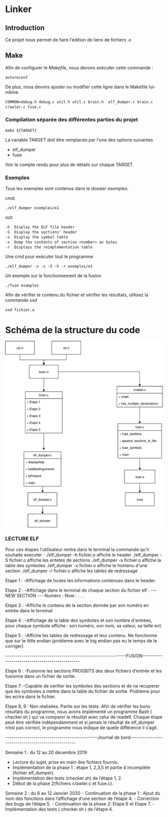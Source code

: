# Linker

## Introduction
Ce projet nous permet de faire l'édition de liens de fichiers .o

## Make
Afin de configurer le _Makefile_, nous devons exécuter cette commande :

```
autoreconf
```
De plus, nous devons ajouter ou modifier cette ligne dans le Makefile lui-même.

```
COMMON=debug.h debug.c util.h util.c brain.h  elf_dumper.c brain.c crawler.c fuse.c
```
### Compilation séparée des différentes parties du projet

```
make ${TARGET}
```

La variable TARGET doit être remplacée par l'une des options suivantes

* elf_dumper
* fuse

Voir le compte rendu pour plus de détails sur chaque TARGET.

### Exemples
Tous les exemples sont contenus dans le dossier *exemples*.

cmd:
```
./elf_dumper exemples/e1
```
out:
```
-h  Display the ELF file header 
-S  Display the sections' header 
-s  Display the symbol table 
-x  Dump the contents of section <number> as bytes 
-r  Displays the reimplementation table 
```
Une cmd pour exécuter tout le programme
```
./elf_dumper -x -s -S -h -r exemples/e1
```

Un exemple sur le fonctionnement de la fusion

```
./fuse examples
```
Afin de vérifier le contenu du fichier et vérifier les résultats, utilisez la commande *xxd*

```
xxd fichier.o
```

# Schéma de la structure du code
![Alt Text](https://github.com/alaabenfatma/Linker/blob/master/Untitled%20Diagram.png)

### LECTURE ELF

Pour ces étapes l'utilisateur rentre dans le terminal la commande qu'il souhaite executer :
./elf_dumper -h fichier.o   affiche le header
./elf_dumper -S fichier.o   affiche les entetes de sections
./elf_dumper -s fichier.o   affiche la table des symboles
./elf_dumper -x fichier.o   affiche le hontenu d'une section
./elf_dumper -r fichier.o   affiche les tables de redressage


Etape 1 :
-Affichage de toutes les informations contenues dans le header.

Etape 2 :
-Affichage dans le terminal de chaque section du fichier elf :
--- NEW SECTION ---
Numéro :
Nom :
.
.
.

Etape 3 : 
-Affiche le contenu de la section donnée par son numéro en entrée dans le terminal

Etape 4 :
-Affichage de la table des symboles et son nombre d'entrées, pour chaque symbole affiche : son numéro, son nom, sa valeur, sa taille ect.

Etape 5 :
-Affiche les tables de redressage et leur contenu.
Ne fonctionne que sur le little endian (probleme avec le big endian pas eu le temps de le corriger)


------------------------------------------------------------FUSION-----------------------------------------------


Etape 6 :
-Fusionne les sections PROGBITS des deux fichiers d'entrée et les fusionne dans un fichier de sortie.

Etape 7:
-Capable de verifier les symboles des sections et de ne recuperer que les symboles a mettre dans la table du fichier de sortie.
Probleme pour les ecrire dans le fichier.

Etape 8, 9 : Non réalisées.
Partie sur les tests:
  Afin de vérifier les bons résultats du programme, nous avons implémenté un programme Bash ( checker.sh )
qui va comparer le résultat avec celui de readelf. Chaque étape peut être vérifiée indépendamment et si 
jamais le résultat de elf_dumper n’est pas correct, le programme nous indique de quelle différence il s’agit.  

----------------------------------------------Journal de bord---------------------------------------------------

Semaine 1 : du 12 au 20 décembre 2019
  - Lecture du sujet, prise en main des fichiers fournis.
  - Implémentation de la phase 1 : étape 1, 2,3,5 et partie 4 incomplète (fichier elf_dumper).
  - Implémentation des tests (checker.sh) de l’étape 1, 2.
  - Début de la phase 2(fichiers crawler.c et fuse.c).

Semaine 2 : du 6 au 12 Janvier 2020
	- Continuation de la phase 1 : Ajout du nom des fonctions dans l’affichage d’une section de l’étape 4.
	- Correction des bugs de l’étape 5.
	- Continuation de la phase 2: Etape 6 et Etape 7.
	- Implémentation des tests ( checker.sh ) de l’étape 4. 

